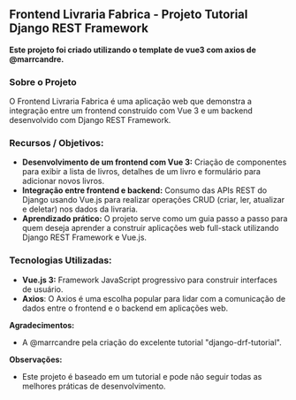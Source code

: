 ## Frontend Livraria Fabrica - Projeto Tutorial Django REST Framework

**Este projeto foi criado utilizando o template de vue3 com axios de @marrcandre.**

### Sobre o Projeto
O Frontend Livraria Fabrica é uma aplicação web que demonstra a integração entre um frontend construído com Vue 3 e um backend desenvolvido com Django REST Framework.

### Recursos / Objetivos:
* **Desenvolvimento de um frontend com Vue 3:** Criação de componentes para exibir a lista de livros, detalhes de um livro e formulário para adicionar novos livros.
* **Integração entre frontend e backend:** Consumo das APIs REST do Django usando Vue.js para realizar operações CRUD (criar, ler, atualizar e deletar) nos dados da livraria.
* **Aprendizado prático:** O projeto serve como um guia passo a passo para quem deseja aprender a construir aplicações web full-stack utilizando Django REST Framework e Vue.js.

### Tecnologias Utilizadas:
* **Vue.js 3:** Framework JavaScript progressivo para construir interfaces de usuário.
* **Axios**: O Axios é uma escolha popular para lidar com a comunicação de dados entre o frontend e o backend em aplicações web.

**Agradecimentos:**
* A @marrcandre pela criação do excelente tutorial "django-drf-tutorial".

**Observações:**
* Este projeto é baseado em um tutorial e pode não seguir todas as melhores práticas de desenvolvimento.

